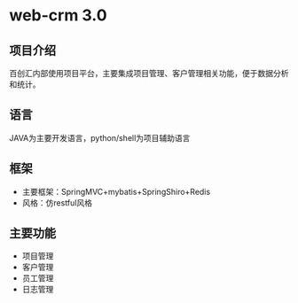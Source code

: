 # web-crm 3.0
## 项目介绍
百创汇内部使用项目平台，主要集成项目管理、客户管理相关功能，便于数据分析和统计。
## 语言
JAVA为主要开发语言，python/shell为项目辅助语言
## 框架
- 主要框架：SpringMVC+mybatis+SpringShiro+Redis
- 风格：仿restful风格
## 主要功能
- 项目管理
- 客户管理
- 员工管理
- 日志管理